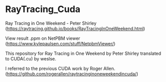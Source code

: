 # RayTracing_Cuda

Ray Tracing in One Weekend - Peter Shirley (https://raytracing.github.io/books/RayTracingInOneWeekend.html)

View result .ppm on NetPBM viewer (https://www.kylepaulsen.com/stuff/NetpbmViewer/)

This repository for Ray Tracing in One Weekend by Peter Shirley translated to CUDA(.cu) by weslse.

I referred to the previous CUDA work by Roger Allen. (https://github.com/rogerallen/raytracinginoneweekendincuda/)